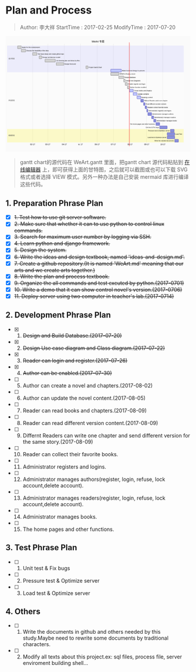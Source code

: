 # Plan and Process
> Author: 李大祥
StartTime : 2017-02-25
ModifyTime :  2017-07-20

![project gantt chart](./project-gantt.png)
> gantt chart的源代码在 WeArt.gantt 里面，把gantt chart 源代码粘贴到 [在线编辑器](http://knsv.github.io/mermaid/live_editor/) 上，即可获得上面的甘特图，之后就可以截图或也可以下载 SVG 格式或者选择 VIEW 模式。另外一种办法是自己安装 mermaid 库进行编译这些代码。

## 1. Preparation Phrase Plan
+ [x] ~~1. Test how to use git server software.~~
+ [x] ~~2. Make sure that whether it can to use python to control linux commands.~~
+ [x] ~~3. Search for maximum user number by logging via SSH.~~
+ [x] ~~4. Learn python and django framework.~~
+ [x] ~~5. Design the system.~~
+ [x] ~~6. Write the ideas and design textbook, named 'ideas-and-design.md'.~~
+ [x] ~~7. Create a github repository.(It is named 'WeArt.md' meaning that our arts and we create arts together.)~~
+ [x] ~~8. Write the plan and process textbook.~~
+ [x] ~~9. Organize the all commands and test excuted by python.(2017-0701)~~
+ [x] ~~10. Write a demo that it can show control novel's version.(2017-0706)~~
+ [x] ~~11. Deploy server using two computer in teacher's lab.(2017-0714)~~

## 2. Development Phrase Plan
+ [x] 1. ~~Design and Build Database.(2017-07-20)~~
+ [x] 2. ~~Design Use case diagram and Class diagram.(2017-07-22)~~
+ [x] 3. ~~Reader can login and register.(2017-07-26)~~
+ [x] 4. ~~Author can be enabled.(2017-07-30)~~
+ [ ] 5. Author can create a novel and chapters.(2017-08-02)
+ [ ] 6. Author can update the novel content.(2017-08-05)
+ [ ] 7. Reader can read books and chapters.(2017-08-09)
+ [ ] 8. Reader can read different version content.(2017-08-09)
+ [ ] 9. Differnt Readers can write one chapter and send different version for the same story.(2017-08-09)
+ [ ] 10. Reader can collect their favorite books.
+ [ ] 11. Administrator registers and logins.
+ [ ] 12. Administrator manages authors(register, login, refuse, lock account,delete account).
+ [ ] 13. Administrator manages readers(register, login, refuse, lock account,delete account).
+ [ ] 14. Administrator manages books.
+ [ ] 15. The home pages and other functions.


## 3. Test Phrase Plan
+ [ ] 1. Unit test & Fix bugs
+ [ ] 2. Pressure test & Optimize server
+ [ ] 3. Load test & Optimize server

## 4. Others
+ [ ] 1. Write the documents in github and others needed by this study.Maybe need to rewrite some documents by traditional characters.
+ [ ] 2. Modify all texts about this project.ex: sql files, process file, server enviroment building shell...
